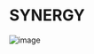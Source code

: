 # SYNERGY
![image](https://github.com/user-attachments/assets/f2fc4c7e-4cc8-4f8f-b729-804bce78b2c6)
